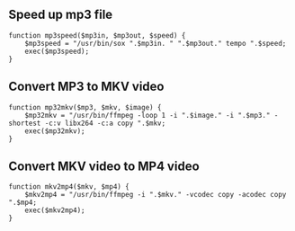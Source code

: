 ## Speed up mp3 file

```
function mp3speed($mp3in, $mp3out, $speed) {
    $mp3speed = "/usr/bin/sox ".$mp3in. " ".$mp3out." tempo ".$speed;
    exec($mp3speed);
}
```

## Convert MP3 to MKV video

```
function mp32mkv($mp3, $mkv, $image) {
    $mp32mkv = "/usr/bin/ffmpeg -loop 1 -i ".$image." -i ".$mp3." -shortest -c:v libx264 -c:a copy ".$mkv;
    exec($mp32mkv);
}
```

## Convert MKV video to MP4 video

```
function mkv2mp4($mkv, $mp4) {
    $mkv2mp4 = "/usr/bin/ffmpeg -i ".$mkv." -vcodec copy -acodec copy ".$mp4;
    exec($mkv2mp4);
}
```
